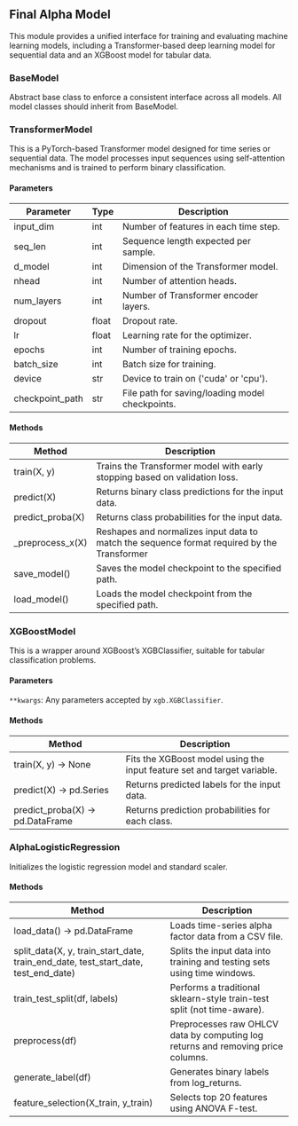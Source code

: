 ## Final Alpha Model

This module provides a unified interface for training and evaluating machine learning models, including a Transformer-based deep learning model for sequential data and an XGBoost model for tabular data.

### BaseModel

Abstract base class to enforce a consistent interface across all models. All model classes should inherit from BaseModel.

### TransformerModel

This is a PyTorch-based Transformer model designed for time series or sequential data. The model processes input sequences using self-attention mechanisms and is trained to perform binary classification.

#### Parameters

| Parameter       | Type  | Description                                     |
| --------------- | ----- | ----------------------------------------------- |
| input_dim       | int   | Number of features in each time step.           |
| seq_len         | int   | Sequence length expected per sample.            |
| d_model         | int   | Dimension of the Transformer model.             |
| nhead           | int   | Number of attention heads.                      |
| num_layers      | int   | Number of Transformer encoder layers.           |
| dropout         | float | Dropout rate.                                   |
| lr              | float | Learning rate for the optimizer.                |
| epochs          | int   | Number of training epochs.                      |
| batch_size      | int   | Batch size for training.                        |
| device          | str   | Device to train on ('cuda' or 'cpu').           |
| checkpoint_path | str   | File path for saving/loading model checkpoints. |

#### Methods

| Method            | Description                                                                                 |
| ----------------- | ------------------------------------------------------------------------------------------- |
| train(X, y)       | Trains the Transformer model with early stopping based on validation loss.                  |
| predict(X)        | Returns binary class predictions for the input data.                                        |
| predict_proba(X)  | Returns class probabilities for the input data.                                             |
| \_preprocess_x(X) | Reshapes and normalizes input data to match the sequence format required by the Transformer |
| save_model()      | Saves the model checkpoint to the specified path.                                           |
| load_model()      | Loads the model checkpoint from the specified path.                                         |

### XGBoostModel

This is a wrapper around XGBoost’s XGBClassifier, suitable for tabular classification problems.

#### Parameters

`**kwargs`: Any parameters accepted by `xgb.XGBClassifier`.

#### Methods

| Method                           | Description                                                             |
| -------------------------------- | ----------------------------------------------------------------------- |
| train(X, y) -> None              | Fits the XGBoost model using the input feature set and target variable. |
| predict(X) -> pd.Series          | Returns predicted labels for the input data.                            |
| predict_proba(X) -> pd.DataFrame | Returns prediction probabilities for each class.                        |

### AlphaLogisticRegression

Initializes the logistic regression model and standard scaler.

#### Methods

| Method                                                                             | Description                                                                      |
| ---------------------------------------------------------------------------------- | -------------------------------------------------------------------------------- |
| load_data() -> pd.DataFrame                                                        | Loads time-series alpha factor data from a CSV file.                             |
| split_data(X, y, train_start_date, train_end_date, test_start_date, test_end_date) | Splits the input data into training and testing sets using time windows.         |
| train_test_split(df, labels)                                                       | Performs a traditional sklearn-style train-test split (not time-aware).          |
| preprocess(df)                                                                     | Preprocesses raw OHLCV data by computing log returns and removing price columns. |
| generate_label(df)                                                                 | Generates binary labels from log_returns.                                        |
| feature_selection(X_train, y_train)                                                | Selects top 20 features using ANOVA F-test.                                      |
